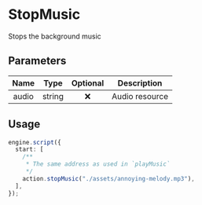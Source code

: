 # StopMusic

Stops the background music

## Parameters

| Name  |  Type  | Optional |  Description   |
| :---: | :----: | :------: | :------------: |
| audio | string |    ❌    | Audio resource |

## Usage

```ts
engine.script({
  start: [
    /**
     * The same address as used in `playMusic`
     */
    action.stopMusic("./assets/annoying-melody.mp3"),
  ],
});
```
